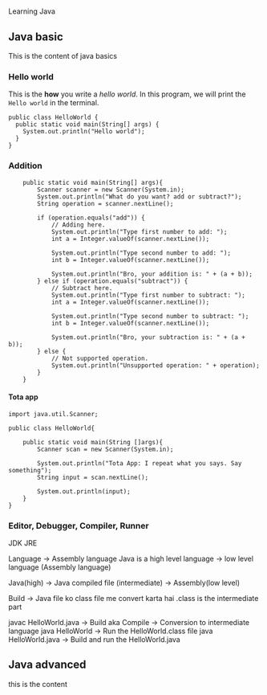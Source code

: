 #
Learning Java

## Java basic
This is the content of java basics

### Hello world

This is the **how** you write a *hello world*. In this program, we will print the `Hello world` in the terminal.

```
public class HelloWorld {
  public static void main(String[] args) {
    System.out.println("Hello world");
  }
}
```

### Addition

```
    public static void main(String[] args){
        Scanner scanner = new Scanner(System.in);
        System.out.println("What do you want? add or subtract?");
        String operation = scanner.nextLine();
        
        if (operation.equals("add")) {
            // Adding here.
            System.out.println("Type first number to add: ");
            int a = Integer.valueOf(scanner.nextLine());
            
            System.out.println("Type second number to add: ");
            int b = Integer.valueOf(scanner.nextLine());
            
            System.out.println("Bro, your addition is: " + (a + b));
        } else if (operation.equals("subtract")) {
            // Subtract here.
            System.out.println("Type first number to subtract: ");
            int a = Integer.valueOf(scanner.nextLine());
            
            System.out.println("Type second number to subtract: ");
            int b = Integer.valueOf(scanner.nextLine());
            
            System.out.println("Bro, your subtraction is: " + (a + b));
        } else {
            // Not supported operation.
            System.out.println("Unsupported operation: " + operation);
        }
    }
```

#### Tota app
```
import java.util.Scanner;

public class HelloWorld{

    public static void main(String []args){
        Scanner scan = new Scanner(System.in);
        
        System.out.println("Tota App: I repeat what you says. Say something");
        String input = scan.nextLine();
        
        System.out.println(input);
    }
}
```

### Editor, Debugger, Compiler, Runner
JDK
JRE

Language -> Assembly language
Java is a high level language -> low level language (Assembly language)

Java(high) -> Java compiled file (intermediate) -> Assembly(low level)

Build -> Java file ko class file me convert karta hai
.class is the intermediate part

javac HelloWorld.java -> Build aka Compile -> Conversion to intermediate language
java HelloWorld -> Run the HelloWorld.class file
java HelloWorld.java -> Build and run the HelloWorld.java

## Java advanced
this is the content
